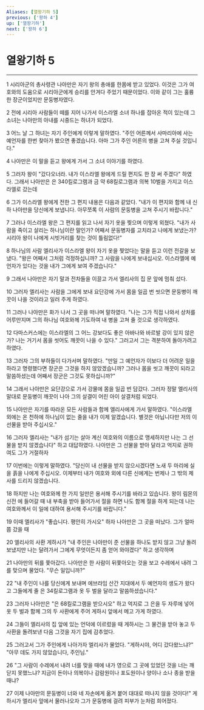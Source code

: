 ```yaml
---
Aliases: [열왕기하 5]
previous: ['왕하 4']
up: ['열왕기하']
next: ['왕하 6']
---
```

# 열왕기하 5

***


1 시리아군의 총사령관 나아만은 자기 왕의 총애를 한몸에 받고 있었다. 이것은 그가 여호와의 도움으로 시리아군에게 승리를 안겨다 주었기 때문이었다. 이와 같이 그는 훌륭한 장군이었지만 문둥병자였다. 

2 전에 시리아 사람들이 떼를 지어 나가서 이스라엘 소녀 하나를 잡아온 적이 있는데 그 소녀는 나아만의 아내를 시중드는 하녀가 되었다. 

3 어느 날 그 하녀는 자기 주인에게 이렇게 말하였다. "주인 어른께서 사마리아에 사는 예언자를 한번 찾아가 봤으면 좋겠습니다. 아마 그가 주인 어른의 병을 고쳐 주실 것입니다." 

4 나아만은 이 말을 듣고 왕에게 가서 그 소녀 이야기를 하였다. 

5 그러자 왕이 "갔다오너라. 내가 이스라엘 왕에게 드릴 편지도 한 장 써 주겠다" 하였다. 그래서 나아만은 은 340킬로그램과 금 약 68킬로그램과 의복 10벌을 가지고 이스라엘로 갔는데 

6 그가 이스라엘 왕에게 전한 그 편지 내용은 다음과 같았다. "내가 이 편지와 함께 내 신하 나아만을 당신에게 보냅니다. 아무쪼록 이 사람의 문둥병을 고쳐 주시기 바랍니다." 

7 그러나 이스라엘 왕은 그 편지를 읽고 나서 자기 옷을 찢으며 이렇게 외쳤다. "내가 사람을 죽이고 살리는 하나님이란 말인가? 어째서 문둥병자를 고치라고 나에게 보냈는가? 시리아 왕이 나에게 시빗거리를 찾는 것이 틀림없다!" 

8 하나님의 사람 엘리사가 이스라엘 왕이 자기 옷을 찢었다는 말을 듣고 이런 전갈을 보냈다. "왕은 어째서 그처럼 걱정하십니까? 그 사람을 나에게 보내십시오. 이스라엘에 예언자가 있다는 것을 내가 그에게 보여 주겠습니다." 

9 그래서 나아만은 자기 말과 전차들을 이끌고 가서 엘리사의 집 문 앞에 멈춰 섰다. 

10 그러자 엘리사는 사람을 그에게 보내 요단강에 가서 몸을 일곱 번 씻으면 문둥병이 깨끗이 나을 것이라고 일러 주게 하였다. 

11 그러나 나아만은 화가 나서 그 곳을 떠나며 말하였다. "나는 그가 직접 나와서 상처를 어루만지며 그의 하나님 여호와께 기도하여 내 병을 고쳐 줄 것으로 생각하였다. 

12 다마스커스에는 이스라엘의 그 어느 강보다도 좋은 아바나와 바르발 강이 있지 않은가? 나는 거기서 몸을 씻어도 깨끗이 나을 수 있다." 그러고서 그는 격분하여 돌아가려고 하였다. 

13 그러자 그의 부하들이 다가서며 말하였다. "만일 그 예언자가 이보다 더 어려운 일을 하라고 명령했다면 장군은 그것을 하지 않았겠습니까? 그러나 몸을 씻고 깨끗이 되라고 말씀하셨는데 어째서 장군은 그것도 못하십니까?" 

14 그래서 나아만은 요단강으로 가서 강물에 몸을 일곱 번 담갔다. 그러자 정말 엘리사의 말대로 문둥병이 깨끗이 나아 그의 살결이 어린 아이 살결처럼 되었다. 

15 나아만은 자기를 따라온 모든 사람들과 함께 엘리사에게 가서 말하였다. "이스라엘 외에는 온 천하에 하나님이 없는 줄을 내가 이제 알겠습니다. 별것은 아닙니다만 저의 이 선물을 받아 주십시오." 

16 그러자 엘리사는 "내가 섬기는 살아 계신 여호와의 이름으로 맹세하지만 나는 그 선물을 받지 않겠습니다" 하고 대답하였다. 나아만은 그 선물을 받아 달라고 억지로 권하여도 그가 거절하자 

17 이번에는 이렇게 말하였다. "당신이 내 선물을 받지 않으시겠다면 노새 두 마리에 실을 흙을 나에게 주십시오. 이제부터 내가 여호와 외에 다른 신에게는 번제나 그 밖의 제사를 드리지 않겠습니다. 

18 하지만 나는 여호와께 한 가지 일만은 용서해 주시기를 바라고 있습니다. 왕이 림몬의 신전 에 들어갈 때 내 부축을 받아 들어가서 절을 하면 나도 함께 절을 하게 되는데 나는 여호와께서 이 일에 대하여 용서해 주시기를 바랍니다." 

19 이때 엘리사가 "좋습니다. 평안히 가시오" 하자 나아만은 그 곳을 떠났다. 그가 얼마쯤 갔을 때 

20 엘리사의 사환 게하시가 "내 주인은 나아만이 준 선물을 하나도 받지 않고 그냥 돌려보냈지만 나는 달려가서 그에게 무엇이든지 좀 얻어 와야겠다" 하고 생각하며 

21 나아만의 뒤를 쫓아갔다. 나아만은 한 사람이 뒤쫓아오는 것을 보고 수레에서 내려 그를 맞으며 물었다. "무슨 일입니까?" 

22 "내 주인이 나를 당신에게 보내며 에브라임 산간 지대에서 두 예언자의 생도가 왔다고 그들에게 줄 은 34킬로그램과 옷 두 벌을 달라고 말씀하셨습니다." 

23 그러자 나아만은 "은 68킬로그램을 받으시오" 하고 억지로 그 은을 두 자루에 넣어 옷 두 벌과 함께 그의 두 사환에게 주어 게하시 앞에서 메고 가게 하였다. 

24 그들이 엘리사의 집 앞에 있는 언덕에 이르렀을 때 게하시는 그 물건을 받아 놓고 두 사환을 돌려보낸 다음 그것을 자기 집에 감추었다. 

25 그러고서 그가 주인에게 나아가자 엘리사가 물었다. "게하시야, 어디 갔다왔느냐?" "아무 데도 가지 않았습니다, 주인님." 

26 "그 사람이 수레에서 내려 너를 맞을 때에 내가 영으로 그 곳에 있었던 것을 너는 깨닫지 못했느냐? 지금이 돈이나 의복이나 감람원이나 포도원이나 양이나 소나 종을 받을 때냐? 

27 이제 나아만의 문둥병이 너와 네 자손에게 옮겨 붙어 대대로 떠나지 않을 것이다!" 게하시가 엘리사 앞에서 물러나오자 그가 문둥병에 걸려 피부가 눈처럼 희어졌다.
